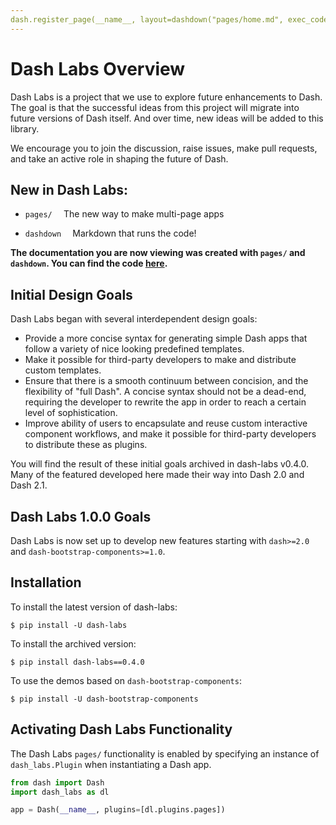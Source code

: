 ```yaml
---
dash.register_page(__name__, layout=dashdown("pages/home.md", exec_code=False, text_style={"maxWidth":970}, side_by_side=True ))
---
```


# Dash Labs Overview
Dash Labs is a project that we use to explore future enhancements to Dash. The goal is that the successful ideas from this project will migrate into future versions of Dash itself. And over time, new ideas will be added to this library.

We encourage you to join the discussion, raise issues, make pull requests, and take an active role in shaping the future of Dash.


## New in Dash Labs:

- `pages/  ` The new way to make multi-page apps

- `dashdown  `  Markdown that runs the code!

__The documentation you are now viewing was created with `pages/` and `dashdown`. You can find the code [here]().__




## Initial Design Goals
Dash Labs began with several interdependent design goals:
 - Provide a more concise syntax for generating simple Dash apps that follow a variety of nice looking predefined templates.
 - Make it possible for third-party developers to make and distribute custom templates.
 - Ensure that there is a smooth continuum between concision, and the flexibility of "full Dash". A concise syntax should not be a dead-end, requiring the developer to rewrite the app in order to reach a certain level of sophistication.
 - Improve ability of users to encapsulate and reuse custom interactive component workflows, and make it possible for third-party developers to distribute these as plugins.  

You will find the result of these initial goals archived in dash-labs v0.4.0.  Many of the featured developed here made their way into Dash 2.0 and Dash 2.1.

## Dash Labs 1.0.0 Goals

Dash Labs is now set up to develop new features starting with `dash>=2.0` and `dash-bootstrap-components>=1.0`. 

## Installation
To install the latest version of dash-labs:

``` 
$ pip install -U dash-labs
```

To install the archived version:
```
$ pip install dash-labs==0.4.0
```

To use the demos  based on `dash-bootstrap-components`:

```
$ pip install -U dash-bootstrap-components 
```
 
## Activating Dash Labs Functionality
The Dash Labs `pages/` functionality is enabled by specifying an instance of `dash_labs.Plugin` when instantiating a Dash app.

```python 
from dash import Dash
import dash_labs as dl

app = Dash(__name__, plugins=[dl.plugins.pages])
```
